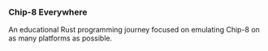 ### Chip-8 Everywhere

An educational Rust programming journey focused on emulating Chip-8 on as many platforms as possible.